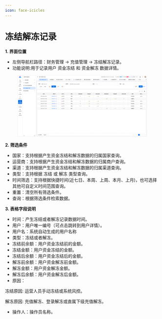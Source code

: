 ```yaml
---
icon: face-icicles
---
```


# 冻结解冻记录

**1. 界面位置**

* 左侧导航栏路径：财务管理 → 充值管理 → 冻结解冻记录。
* 功能说明:用于记录用户 资金冻结 和 资金解冻 数据详情。

<figure><img src="../.gitbook/assets/image (226).png" alt=""><figcaption></figcaption></figure>

**2. 筛选条件**

* 国家：支持根据产生资金冻结和解冻数据的归属国家查询。
* 运营商：支持根据产生资金冻结和解冻数据的归属商户查询。
* 渠道：支持根据产生资金冻结和解冻数据的归属渠道查询。
* 类型：支持根据 冻结 或 解冻 类型查询。
* 时间筛选：支持根据快捷时间(近七日、本周、上周、本月、上月)，也可选择其他可自定义时间范围查询。
* 重置：清空所有筛选条件。
* 查询：根据筛选条件检索数据。

**3. 表格字段说明**

* 时间：产生冻结或者解冻记录数据时间。
* 用户：用户唯一编号（可点击跳转到用户详情）。
* 用户名：系统自动生成的用户名称
* 类型：冻结或者解冻。
* 冻结前余额：用户资金冻结前的金额。
* 冻结金额：用户资金冻结的金额。
* 冻结后余额：用户资金冻结后的金额。
* 解冻前余额：用户资金解冻前金额。
* 解冻金额：用户资金解冻金额。
* 解冻后余额：用户资金解冻后金额。
* 原因：

冻结原因: 运营人员手动冻结或系统风控。

解冻原因: 充值解冻、登录解冻或直属下级充值解冻。

* 操作人：操作员名称。
